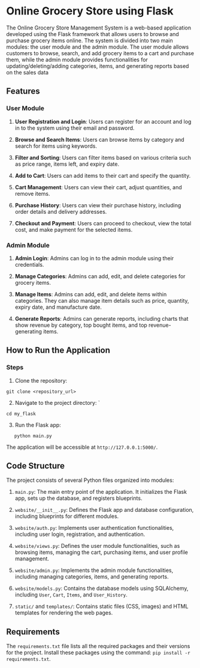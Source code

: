 # Online Grocery Store using Flask

The Online Grocery Store Management System is a web-based application developed using the Flask framework that allows users to browse and purchase grocery items online. The system is divided into two main modules: the user module and the admin module. The user module allows customers to browse, search, and add grocery items to a cart and purchase them, while the admin module provides functionalities for updating/deleting/adding categories, items, and generating reports based on the sales data

## Features

### User Module

1. **User Registration and Login**: Users can register for an account and log in to the system using their email and password.

2. **Browse and Search Items**: Users can browse items by category and search for items using keywords.

3. **Filter and Sorting**: Users can filter items based on various criteria such as price range, items left, and expiry date.

4. **Add to Cart**: Users can add items to their cart and specify the quantity.

5. **Cart Management**: Users can view their cart, adjust quantities, and remove items.

6. **Purchase History**: Users can view their purchase history, including order details and delivery addresses.

7. **Checkout and Payment**: Users can proceed to checkout, view the total cost, and make payment for the selected items.

### Admin Module

1. **Admin Login**: Admins can log in to the admin module using their credentials.

2. **Manage Categories**: Admins can add, edit, and delete categories for grocery items.

3. **Manage Items**: Admins can add, edit, and delete items within categories. They can also manage item details such as price, quantity, expiry date, and manufacture date.

4. **Generate Reports**: Admins can generate reports, including charts that show revenue by category, top bought items, and top revenue-generating items.

## How to Run the Application

### Steps

1. Clone the repository: 
```
git clone <repository_url>
```
2. Navigate to the project directory: `
```
cd my_flask
```
3. Run the Flask app:
```
   python main.py
```

The application will be accessible at `http://127.0.0.1:5000/`.

## Code Structure

The project consists of several Python files organized into modules:

1. `main.py`: The main entry point of the application. It initializes the Flask app, sets up the database, and registers blueprints.

2. `website/__init__.py`: Defines the Flask app and database configuration, including blueprints for different modules.

3. `website/auth.py`: Implements user authentication functionalities, including user login, registration, and authentication.

4. `website/views.py`: Defines the user module functionalities, such as browsing items, managing the cart, purchasing items, and user profile management.

5. `website/admin.py`: Implements the admin module functionalities, including managing categories, items, and generating reports.

6. `website/models.py`: Contains the database models using SQLAlchemy, including `User`, `Cart`, `Items`, and `User_History`.

7. `static/` and `templates/`: Contains static files (CSS, images) and HTML templates for rendering the web pages.

## Requirements

The `requirements.txt` file lists all the required packages and their versions for the project. Install these packages using the command: `pip install -r requirements.txt`.


